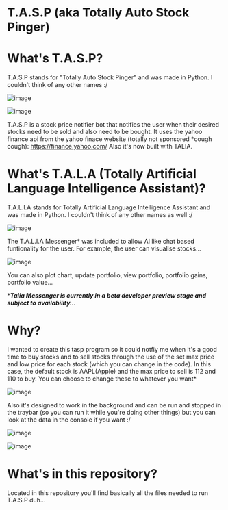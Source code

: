 # T.A.S.P (aka Totally Auto Stock Pinger)

# What's T.A.S.P?
T.A.S.P stands for "Totally Auto Stock Pinger" and was made in Python. I couldn't think of any other names :/

![image](https://user-images.githubusercontent.com/48865863/183157980-db9f1ceb-121f-41ae-bc92-89242da48112.png)

![image](https://user-images.githubusercontent.com/48865863/183157895-a20f57ed-5a9e-461c-a6aa-67441e7bb634.png)

T.A.S.P is a stock price notifier bot that notifies the user when their desired stocks need to be sold and also need to be bought.
It uses the yahoo finance api from the yahoo finace website (totally not sponsored *cough cough): https://finance.yahoo.com/
Also it's now built with TALIA.

# What's T.A.L.A (Totally Artificial Language Intelligence Assistant)?
T.A.L.I.A stands for Totally Artificial Language Intelligence Assistant and was made in Python. I couldn't think of any other names as well :/

![image](https://user-images.githubusercontent.com/48865863/183155683-522c19e5-c369-4a12-938d-8ad67e7e2558.png)

The T.A.L.I.A Messenger* was included to allow AI like chat based funtionality for the user. For example, the user can visualise stocks...

![image](https://user-images.githubusercontent.com/48865863/183157030-37f62e99-ddd9-46ce-987b-3a442ce2f22a.png)

You can also plot chart, update portfolio, view portfolio, portfolio gains, portfolio value...

****Talia Messenger is currently in a beta developer preview stage and subject to availability...***

# Why?

I wanted to create this tasp program so it could notfiy me when it's a good time to buy stocks and to sell stocks through the use of the set max price and low price for each stock (which you can change in the code). In this case, the default stock is AAPL(Apple) and the max price to sell is 112 and 110 to buy. You can choose to change these to whatever you want*

![image](https://user-images.githubusercontent.com/48865863/180290704-b76c8172-b522-49d0-86e5-b65726d6a117.png)

Also it's designed to work in the background and can be run and stopped in the traybar (so you can run it while you're doing other things) but you can look at the data in the console if you want :/

![image](https://user-images.githubusercontent.com/48865863/183158145-c23b0417-49e6-4367-a898-d9090492972f.png)

![image](https://user-images.githubusercontent.com/48865863/180289527-9f21c3ef-8547-4485-8786-d572ead93305.png)

# What's in this repository?
Located in this repository you'll find basically all the files needed to run T.A.S.P duh...
